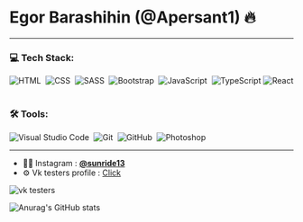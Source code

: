 <h1 align="left">Egor Barashihin (@Apersant1) 🔥</h1>

---

### 💻 Tech Stack:

![HTML](https://img.shields.io/badge/-HTML-333333?style=flat&logo=HTML5&logoColor=E34F26)&nbsp;
![CSS](https://img.shields.io/badge/-CSS-333333?style=flat&logo=CSS3&logoColor=1572B6)&nbsp;
![SASS](https://img.shields.io/badge/-SASS-333333?style=flat&logo=SASS)&nbsp;
![Bootstrap](https://img.shields.io/badge/-Bootstrap-333333?style=flat&logo=bootstrap&logoColor=563D7C)&nbsp;
![JavaScript](https://img.shields.io/badge/-JavaScript-333333?style=flat&logo=javascript)&nbsp;
![TypeScript](https://img.shields.io/badge/-TypeScript-333333?style=flat&logo=TypeScript&logoColor=007ACC)
![React](https://img.shields.io/badge/-React-333333?style=flat&logo=react)&nbsp;

### 🛠 Tools:

![Visual Studio Code](https://img.shields.io/badge/-Visual%20Studio%20Code-333333?style=flat&logo=visual-studio-code&logoColor=007ACC)&nbsp;
![Git](https://img.shields.io/badge/-Git-333333?style=flat&logo=git)&nbsp;
![GitHub](https://img.shields.io/badge/-GitHub-333333?style=flat&logo=github)&nbsp;
![Photoshop](https://img.shields.io/badge/-Photoshop-333333?style=flat&logo=adobe-photoshop)&nbsp;

---
- 👨‍💻  Instagram : <a href="https://www.instagram.com/sunride13/">**@sunride13**</a>
- ⚙️      Vk testers profile : <a href="https://vk.com/bugs?act=reporter&id=380076897">Click<a/>

![vk testers](https://browser.ru/v3/ok/img/check/icon-testers.svg)

![Anurag's GitHub stats](https://github-readme-stats.vercel.app/api?username=Apersant1&show_icons=true&theme=dark)


